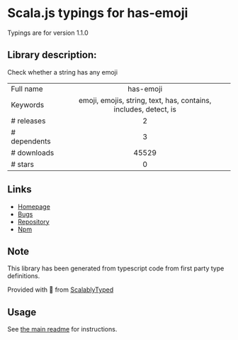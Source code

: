 
# Scala.js typings for has-emoji

Typings are for version 1.1.0

## Library description:
Check whether a string has any emoji

|                    |                 |
| ------------------ | :-------------: |
| Full name          | has-emoji |
| Keywords           | emoji, emojis, string, text, has, contains, includes, detect, is |
| # releases         | 2 |
| # dependents       | 3 |
| # downloads        | 45529 |
| # stars            | 0 |

## Links
- [Homepage](https://github.com/sindresorhus/has-emoji#readme)
- [Bugs](https://github.com/sindresorhus/has-emoji/issues)
- [Repository](https://github.com/sindresorhus/has-emoji)
- [Npm](https://www.npmjs.com/package/has-emoji)
    


## Note
This library has been generated from typescript code from first party type definitions.

Provided with :purple_heart: from [ScalablyTyped](https://github.com/oyvindberg/ScalablyTyped)

## Usage
See [the main readme](../../readme.md) for instructions.


